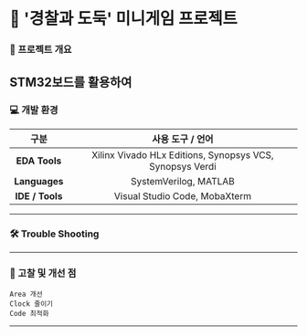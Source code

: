 # 📌 '경찰과 도둑' 미니게임 프로젝트

### 🎯 프로젝트 개요
STM32보드를 활용하여
---

### 💻 개발 환경

| 구분        | 사용 도구 / 언어 |
| :-----: | :-----: |
| **EDA Tools** | Xilinx Vivado HLx Editions, Synopsys VCS, Synopsys Verdi |
| **Languages** | SystemVerilog, MATLAB |
| **IDE / Tools** | Visual Studio Code, MobaXterm |

---

### 🛠️ Trouble Shooting

---

### 🧠 고찰 및 개선 점

```
Area 개선
Clock 줄이기
Code 최적화
```
---






